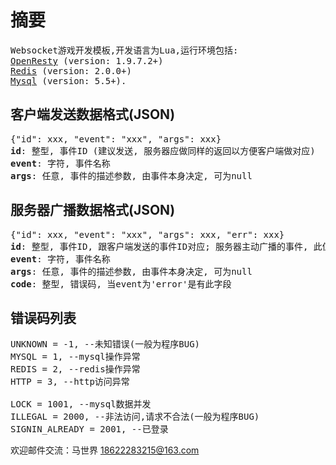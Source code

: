 # 摘要
<pre>
Websocket游戏开发模板,开发语言为Lua,运行环境包括:
<a href="http://openresty.org" target="_blank">OpenResty</a> (version: 1.9.7.2+)
<a href="http://redis.io" target="_blank">Redis</a> (version: 2.0.0+)
<a href="http://mysql.com" target="_blank">Mysql</a> (version: 5.5+).
</pre>

## 客户端发送数据格式(JSON)
<pre>
{"id": xxx, "event": "xxx", "args": xxx}
<b>id</b>: 整型, 事件ID (建议发送, 服务器应做同样的返回以方便客户端做对应)
<b>event</b>: 字符, 事件名称
<b>args</b>: 任意, 事件的描述参数, 由事件本身决定, 可为null
</pre>

## 服务器广播数据格式(JSON)
<pre>
{"id": xxx, "event": "xxx", "args": xxx, "err": xxx}
<b>id</b>: 整型, 事件ID, 跟客户端发送的事件ID对应; 服务器主动广播的事件, 此值为0
<b>event</b>: 字符, 事件名称
<b>args</b>: 任意, 事件的描述参数, 由事件本身决定, 可为null
<b>code</b>: 整型, 错误码, 当event为'error'是有此字段
</pre>

## 错误码列表
<pre>
UNKNOWN = -1, --未知错误(一般为程序BUG)
MYSQL = 1, --mysql操作异常
REDIS = 2, --redis操作异常
HTTP = 3, --http访问异常

LOCK = 1001, --mysql数据并发
ILLEGAL = 2000, --非法访问,请求不合法(一般为程序BUG)
SIGNIN_ALREADY = 2001, --已登录
</pre>

欢迎邮件交流：马世界 <18622283215@163.com>

